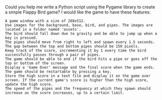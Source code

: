 Could you help me write a Python script using the Pygame library to create a simple Flappy Bird game? I would like the game to have these features:

    A game window with a size of 288x512.
    Use images for the background, base, bird, and pipes. The images are located in a folder named 'assets'.
    The bird should fall down due to gravity and be able to jump up when a key is pressed.
    The pipes should move from right to left and spawn every 1.5 seconds. The gap between the top and bottom pipes should be 150 pixels.
    Keep track of the score, incrementing it by 1 every time the bird successfully passes through a pair of pipes.
    The game should be able to end if the bird hits a pipe or goes off the top or bottom of the screen.
    Display a 'Game Over' message and the final score when the game ends.
    The game should be restartable by pressing a key.
    Store the high score in a text file and display it on the game over screen. If the current game's score is higher than the high score, update the high score.
    The speed of the pipes and the frequency at which they spawn should increase as the score increases, up to a certain limit.